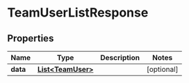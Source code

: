 # TeamUserListResponse

## Properties
Name | Type | Description | Notes
------------ | ------------- | ------------- | -------------
**data** | [**List&lt;TeamUser&gt;**](TeamUser.md) |  |  [optional]
